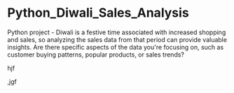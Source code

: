 # Python_Diwali_Sales_Analysis

Python project - Diwali is a festive time associated with increased shopping and sales, so analyzing the sales data from that period can provide valuable insights. Are there specific aspects of the data you're focusing on, such as customer buying patterns, popular products, or sales trends?









hjf














































,jgf
